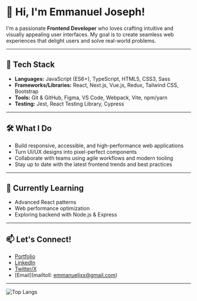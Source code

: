 # 👋 Hi, I'm Emmanuel Joseph!

I'm a passionate **Frontend Developer** who loves crafting intuitive and visually appealing user interfaces. My goal is to create seamless web experiences that delight users and solve real-world problems.

---

## 🚀 Tech Stack

- **Languages:** JavaScript (ES6+), TypeScript, HTML5, CSS3, Sass
- **Frameworks/Libraries:** React, Next.js, Vue.js, Redux, Tailwind CSS, Bootstrap
- **Tools:** Git & GitHub, Figma, VS Code, Webpack, Vite, npm/yarn
- **Testing:** Jest, React Testing Library, Cypress

---

## 🛠️ What I Do

- Build responsive, accessible, and high-performance web applications
- Turn UI/UX designs into pixel-perfect components
- Collaborate with teams using agile workflows and modern tooling
- Stay up to date with the latest frontend trends and best practices

---

## 🌱 Currently Learning

- Advanced React patterns
- Web performance optimization
- Exploring backend with Node.js & Express

---

## 📫 Let's Connect!

- [Portfolio](https://your-portfolio-link.com)
- [LinkedIn](https://linkedin.com/in/your-profile)
- [Twitter/X](https://twitter.com/II_devguy)
- [Email](mailtoll: emmanueljxx@gmail.com)

---

![Top Langs](https://github-readme-stats.vercel.app/api/top-langs/?username=ejhub-dev&layout=compact&theme=tokyonight)
